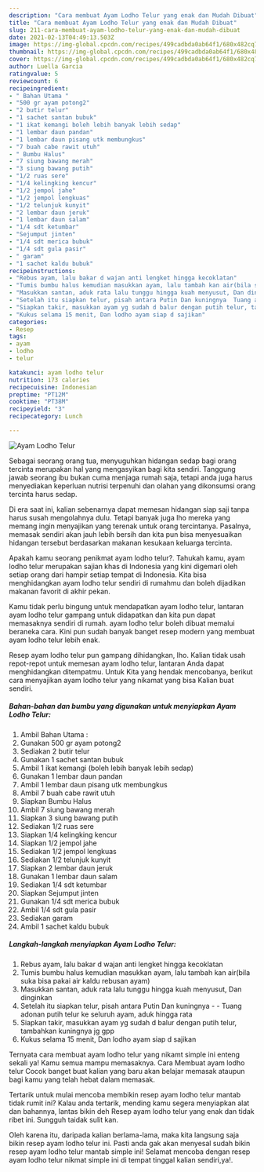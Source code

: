 ```yaml
---
description: "Cara membuat Ayam Lodho Telur yang enak dan Mudah Dibuat"
title: "Cara membuat Ayam Lodho Telur yang enak dan Mudah Dibuat"
slug: 211-cara-membuat-ayam-lodho-telur-yang-enak-dan-mudah-dibuat
date: 2021-02-13T04:49:13.503Z
image: https://img-global.cpcdn.com/recipes/499cadbda0ab64f1/680x482cq70/ayam-lodho-telur-foto-resep-utama.jpg
thumbnail: https://img-global.cpcdn.com/recipes/499cadbda0ab64f1/680x482cq70/ayam-lodho-telur-foto-resep-utama.jpg
cover: https://img-global.cpcdn.com/recipes/499cadbda0ab64f1/680x482cq70/ayam-lodho-telur-foto-resep-utama.jpg
author: Luella Garcia
ratingvalue: 5
reviewcount: 6
recipeingredient:
- " Bahan Utama "
- "500 gr ayam potong2"
- "2 butir telur"
- "1 sachet santan bubuk"
- "1 ikat kemangi boleh lebih banyak lebih sedap"
- "1 lembar daun pandan"
- "1 lembar daun pisang utk membungkus"
- "7 buah cabe rawit utuh"
- " Bumbu Halus"
- "7 siung bawang merah"
- "3 siung bawang putih"
- "1/2 ruas sere"
- "1/4 kelingking kencur"
- "1/2 jempol jahe"
- "1/2 jempol lengkuas"
- "1/2 telunjuk kunyit"
- "2 lembar daun jeruk"
- "1 lembar daun salam"
- "1/4 sdt ketumbar"
- "Sejumput jinten"
- "1/4 sdt merica bubuk"
- "1/4 sdt gula pasir"
- " garam"
- "1 sachet kaldu bubuk"
recipeinstructions:
- "Rebus ayam, lalu bakar d wajan anti lengket hingga kecoklatan"
- "Tumis bumbu halus kemudian masukkan ayam, lalu tambah kan air(bila suka bisa pakai air kaldu rebusan ayam)"
- "Masukkan santan, aduk rata lalu tunggu hingga kuah menyusut, Dan dinginkan"
- "Setelah itu siapkan telur, pisah antara Putin Dan kuningnya  Tuang adonan putih telur ke seluruh ayam, aduk hingga rata"
- "Siapkan takir, masukkan ayam yg sudah d balur dengan putih telur, tambahkan kuningnya jg gpp"
- "Kukus selama 15 menit, Dan lodho ayam siap d sajikan"
categories:
- Resep
tags:
- ayam
- lodho
- telur

katakunci: ayam lodho telur 
nutrition: 173 calories
recipecuisine: Indonesian
preptime: "PT12M"
cooktime: "PT38M"
recipeyield: "3"
recipecategory: Lunch

---
```



![Ayam Lodho Telur](https://img-global.cpcdn.com/recipes/499cadbda0ab64f1/680x482cq70/ayam-lodho-telur-foto-resep-utama.jpg)

Sebagai seorang orang tua, menyuguhkan hidangan sedap bagi orang tercinta merupakan hal yang mengasyikan bagi kita sendiri. Tanggung jawab seorang ibu bukan cuma menjaga rumah saja, tetapi anda juga harus menyediakan keperluan nutrisi terpenuhi dan olahan yang dikonsumsi orang tercinta harus sedap.

Di era  saat ini, kalian sebenarnya dapat memesan hidangan siap saji tanpa harus susah mengolahnya dulu. Tetapi banyak juga lho mereka yang memang ingin menyajikan yang terenak untuk orang tercintanya. Pasalnya, memasak sendiri akan jauh lebih bersih dan kita pun bisa menyesuaikan hidangan tersebut berdasarkan makanan kesukaan keluarga tercinta. 



Apakah kamu seorang penikmat ayam lodho telur?. Tahukah kamu, ayam lodho telur merupakan sajian khas di Indonesia yang kini digemari oleh setiap orang dari hampir setiap tempat di Indonesia. Kita bisa menghidangkan ayam lodho telur sendiri di rumahmu dan boleh dijadikan makanan favorit di akhir pekan.

Kamu tidak perlu bingung untuk mendapatkan ayam lodho telur, lantaran ayam lodho telur gampang untuk didapatkan dan kita pun dapat memasaknya sendiri di rumah. ayam lodho telur boleh dibuat memalui beraneka cara. Kini pun sudah banyak banget resep modern yang membuat ayam lodho telur lebih enak.

Resep ayam lodho telur pun gampang dihidangkan, lho. Kalian tidak usah repot-repot untuk memesan ayam lodho telur, lantaran Anda dapat menghidangkan ditempatmu. Untuk Kita yang hendak mencobanya, berikut cara menyajikan ayam lodho telur yang nikamat yang bisa Kalian buat sendiri.

<!--inarticleads1-->

##### Bahan-bahan dan bumbu yang digunakan untuk menyiapkan Ayam Lodho Telur:

1. Ambil  Bahan Utama :
1. Gunakan 500 gr ayam potong2
1. Sediakan 2 butir telur
1. Gunakan 1 sachet santan bubuk
1. Ambil 1 ikat kemangi (boleh lebih banyak lebih sedap)
1. Gunakan 1 lembar daun pandan
1. Ambil 1 lembar daun pisang utk membungkus
1. Ambil 7 buah cabe rawit utuh
1. Siapkan  Bumbu Halus
1. Ambil 7 siung bawang merah
1. Siapkan 3 siung bawang putih
1. Sediakan 1/2 ruas sere
1. Siapkan 1/4 kelingking kencur
1. Siapkan 1/2 jempol jahe
1. Sediakan 1/2 jempol lengkuas
1. Sediakan 1/2 telunjuk kunyit
1. Siapkan 2 lembar daun jeruk
1. Gunakan 1 lembar daun salam
1. Sediakan 1/4 sdt ketumbar
1. Siapkan Sejumput jinten
1. Gunakan 1/4 sdt merica bubuk
1. Ambil 1/4 sdt gula pasir
1. Sediakan  garam
1. Ambil 1 sachet kaldu bubuk




<!--inarticleads2-->

##### Langkah-langkah menyiapkan Ayam Lodho Telur:

1. Rebus ayam, lalu bakar d wajan anti lengket hingga kecoklatan
1. Tumis bumbu halus kemudian masukkan ayam, lalu tambah kan air(bila suka bisa pakai air kaldu rebusan ayam)
1. Masukkan santan, aduk rata lalu tunggu hingga kuah menyusut, Dan dinginkan
1. Setelah itu siapkan telur, pisah antara Putin Dan kuningnya -  - Tuang adonan putih telur ke seluruh ayam, aduk hingga rata
1. Siapkan takir, masukkan ayam yg sudah d balur dengan putih telur, tambahkan kuningnya jg gpp
1. Kukus selama 15 menit, Dan lodho ayam siap d sajikan




Ternyata cara membuat ayam lodho telur yang nikamt simple ini enteng sekali ya! Kamu semua mampu memasaknya. Cara Membuat ayam lodho telur Cocok banget buat kalian yang baru akan belajar memasak ataupun bagi kamu yang telah hebat dalam memasak.

Tertarik untuk mulai mencoba membikin resep ayam lodho telur mantab tidak rumit ini? Kalau anda tertarik, mending kamu segera menyiapkan alat dan bahannya, lantas bikin deh Resep ayam lodho telur yang enak dan tidak ribet ini. Sungguh taidak sulit kan. 

Oleh karena itu, daripada kalian berlama-lama, maka kita langsung saja bikin resep ayam lodho telur ini. Pasti anda gak akan menyesal sudah bikin resep ayam lodho telur mantab simple ini! Selamat mencoba dengan resep ayam lodho telur nikmat simple ini di tempat tinggal kalian sendiri,ya!.

